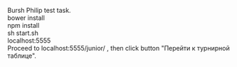 Bursh Philip test task.<br/>
bower install <br />
npm install <br />
sh start.sh <br />
localhost:5555<br />
Proceed to localhost:5555/junior/ , then click button "Перейти к турнирной таблице".
